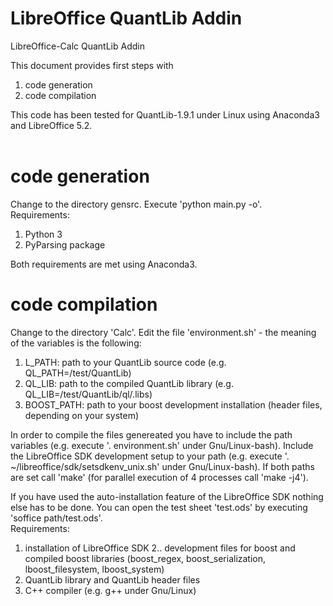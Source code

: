 # LibreOffice QuantLib Addin
LibreOffice-Calc QuantLib Addin

This document provides first steps with<br />
  1. code generation
  2. code compilation

This code has been tested for QuantLib-1.9.1 under Linux using Anaconda3 and 
LibreOffice 5.2. <br />
<br />

# code generation
Change to the directory gensrc. Execute 'python main.py -o'. <br />
Requirements:<br />
  1. Python 3
  2. PyParsing package

Both requirements are met using Anaconda3. <br />

# code compilation
Change to the directory 'Calc'. Edit the file 'environment.sh' -
the meaning of the variables is the following:<br />
  1. L_PATH: path to your QuantLib source code (e.g. QL_PATH=/test/QuantLib)
  2. QL_LIB: path to the compiled QuantLib library (e.g. QL_LIB=/test/QuantLib/ql/.libs)
  3. BOOST_PATH: path to your boost development installation (header files, depending 
       on your system)
       
In order to compile the files genereated you have to include the path variables (e.g.
execute '. environment.sh' under Gnu/Linux-bash). Include the LibreOffice SDK development 
setup to your path (e.g. execute '. ~/libreoffice/sdk/setsdkenv_unix.sh' under Gnu/Linux-bash).
If both paths are set call 'make' (for parallel execution of 4 processes call 'make -j4'). <br />


If you have used the auto-installation feature of the LibreOffice SDK nothing else has to 
be done. You can open the test sheet 'test.ods' by executing 'soffice path/test.ods'. <br />
Requirements: <br />
  1. installation of LibreOffice SDK 
  2.. development files for boost and compiled boost libraries (boost_regex, boost_serialization, lboost_filesystem, lboost_system)
  3. QuantLib library and QuantLib header files 
  4. C++ compiler (e.g. g++ under Gnu/Linux)

